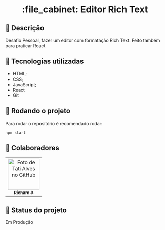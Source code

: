 <h1 align="center">:file_cabinet: Editor Rich Text</h1>

## :memo: Descrição
Desafio Pessoal, fazer um editor com formatação Rich Text. Feito também para praticar React

## :wrench: Tecnologias utilizadas
* HTML;
* CSS;
* JavaScript;
* React
* Git

## :rocket: Rodando o projeto
Para rodar o repositório é recomendado rodar:
```
npm start
```

## :handshake: Colaboradores
<table>
  <tr>
    <td align="center">
      <a href="https://github.com/Richard-Passos">
        <img src="https://img.freepik.com/vetores-premium/desenho-de-desenho-animado-de-um-programador_29937-8176.jpg" width="100px;" alt="Foto de Tati Alves no GitHub"/><br>
        <sub>
          <b>Richard P</b>
        </sub>
      </a>
    </td>
  </tr>
</table>

## :dart: Status do projeto
Em Produção
